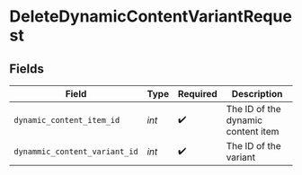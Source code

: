 # DeleteDynamicContentVariantRequest


## Fields

| Field                              | Type                               | Required                           | Description                        |
| ---------------------------------- | ---------------------------------- | ---------------------------------- | ---------------------------------- |
| `dynamic_content_item_id`          | *int*                              | :heavy_check_mark:                 | The ID of the dynamic content item |
| `dynammic_content_variant_id`      | *int*                              | :heavy_check_mark:                 | The ID of the variant              |